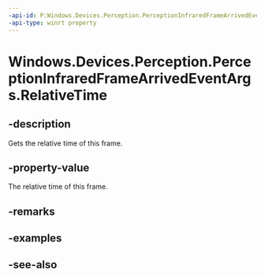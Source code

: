 ----api-id: P:Windows.Devices.Perception.PerceptionInfraredFrameArrivedEventArgs.RelativeTime
-api-type: winrt property
---<!-- Property syntaxpublic Windows.Foundation.TimeSpan RelativeTime { get; }--># Windows.Devices.Perception.PerceptionInfraredFrameArrivedEventArgs.RelativeTime## -descriptionGets the relative time of this frame.## -property-valueThe relative time of this frame.## -remarks## -examples## -see-also